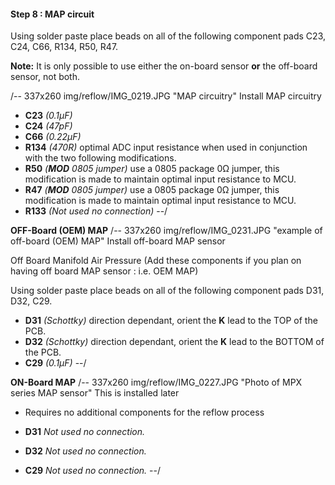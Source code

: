 #### Step 8 : MAP circuit ####

Using solder paste place beads on all of the following component pads C23, C24, C66, R134, R50, R47.

**Note:** It is only possible to use either the on-board sensor **or** the off-board sensor, not both.

/-- 337x260 img/reflow/IMG_0219.JPG "MAP circuitry" Install MAP circuitry

- **C23** *(0.1µF)*	
- **C24** *(47pF)*	
- **C66** *(0.22µF)*	
- **R134** *(470R)* optimal ADC input resistance when used in conjunction with the two following modifications.	
- **R50** *(**MOD** 0805 jumper)* use a 0805 package 0&ohm; jumper, this modification is made to maintain optimal input resistance to MCU.	
- **R47** *(**MOD** 0805 jumper)* use a 0805 package 0&ohm; jumper, this modification is made to maintain optimal input resistance to MCU.	
- **R133** *(Not used no connection)*
--/

**OFF-Board (OEM) MAP**
/-- 337x260 img/reflow/IMG_0231.JPG "example of off-board (OEM) MAP" Install off-board MAP sensor

Off Board Manifold Air Pressure (Add these components if you plan on having off board MAP sensor : i.e. OEM MAP)

Using solder paste place beads on all of the following component pads D31, D32, C29.

- **D31** *(Schottky)* direction dependant, orient the **K** lead to the TOP of the PCB.
- **D32** *(Schottky)* direction dependant, orient the **K** lead to the BOTTOM of the PCB.
- **C29** *(0.1µF)*
--/

**ON-Board MAP**
/-- 337x260 img/reflow/IMG_0227.JPG "Photo of MPX series MAP sensor" This is installed later

- Requires no additional components for the reflow process

- **D31** *Not used no connection.*
- **D32** *Not used no connection.*
- **C29** *Not used no connection.*	
--/

